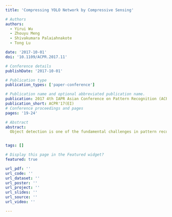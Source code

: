 ```yaml
---
title: 'Compressing YOLO Network by Compressive Sensing'

# Authors
authors:
  - Yirui Wu
  - Zhouyu Meng
  - Shivakumara Palaiahnakote
  - Tong Lu

date: '2017-10-01'
doi: '10.1109/ACPR.2017.11'

# Conference details
publishDate: '2017-10-01'

# Publication type
publication_types: ['paper-conference']

# Publication name and optional abbreviated publication name.
publication: 2017 4th IAPR Asian Conference on Pattern Recognition (ACPR)
publication_short: ACPR'17(EI)
# Conference proceedings and pages
pages: '19-24'

# Abstract
abstract: 
  Object detection is one of the fundamental challenges in pattern recognition community. Recently, convolutional neural networks (CNN) are increasingly exploited in object detection, showing their promising potentials of generatively discovering patterns from quantity of labeled images. Among CNN-based systems, we focus on one state-of-the-art architecture designed for fast object detection, named as YOLO. However, YOLO, as well as CNN-based systems are hard to deploy on embedded systems due to their computationally and storage intensive. In this paper, we propose to compress YOLO network by compressive sensing, which exploits in-herent redundancy property of parameters in layers of CNN architecture, leading to decrease the computation and storage cost. We firstly convert parameter matrix to frequency domain through discrete cosine transform (DCT). Due to the smooth property of parameters when processing images, the resulting frequency matrix are dominated by low-frequency components. Next, we prune high-frequency part to make the frequency matrix sparse. After pruning, we sample the frequency matrix with distributed random Gaussian matrix. Finally, we retrain the network to finetune the remaining parameters. We evaluate the proposed compress method on VOC 2012 dataset and show it outperforms one latest compression approach.


tags: []

# Display this page in the Featured widget?
featured: true

url_pdf: ''
url_code: ''
url_dataset: ''
url_poster: ''
url_project: ''
url_slides: ''
url_source: ''
url_video: ''

---
```

